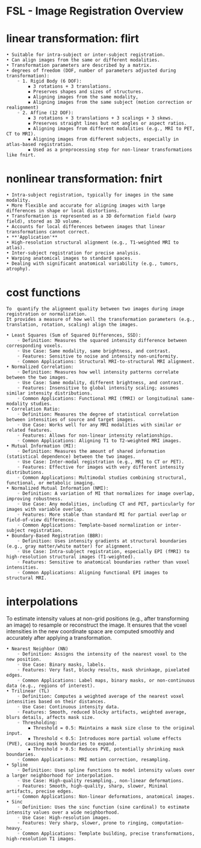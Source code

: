 # FSL - Image Registration Overview

# linear transformation: flirt
    • Suitable for intra-subject or inter-subject registration.
    • Can align images from the same or different modalities.
    • Transformation parameters are described by a matrix.
    • degrees of freedom (DOF, number of parameters adjusted during transformation):
        ◦ 1. Rigid Body (6 DOF):
            ▪ 3 rotations + 3 translations.
            ▪ Preserves shapes and sizes of structures.
            ▪ Aligning images from the same modality,
            ▪ Aligning images from the same subject (motion correction or realignment)
        ◦ 2. Affine (12 DOF):
            ▪ 3 rotations + 3 translations + 3 scalings + 3 skews.
            ▪ Preserves straight lines but not angles or aspect ratios.
            ▪ Aligning images from different modalities (e.g., MRI to PET, CT to MRI).
            ▪ Aligning images from different subjects, especially in atlas-based registration.
            ▪ Used as a preprocessing step for non-linear transformations like fnirt.

# nonlinear transformation: fnirt
    • Intra-subject registration, typically for images in the same modality.
    • More flexible and accurate for aligning images with large differences in shape or local distortions.
    • Transformation is represented as a 3D deformation field (warp field), stored as 3D volume.
    • Accounts for local differences between images that linear transformations cannot correct.
    • **'Application'**  
    • High-resolution structural alignment (e.g., T1-weighted MRI to atlas).
    • Inter-subject registration for precise analysis.
    • Warping anatomical images to standard spaces.
    • Dealing with significant anatomical variability (e.g., tumors, atrophy).

# cost functions
    To  quantify the alignment quality between two images during image registration or normalization. 
    It provides a measure of how well the transformation parameters (e.g., translation, rotation, scaling) align the images.

    • Least Squares (Sum of Squared Differences, SSD):
        ◦ Definition: Measures the squared intensity difference between corresponding voxels.
        ◦ Use Case: Same modality, same brightness, and contrast.
        ◦ Features: Sensitive to noise and intensity non-uniformity.
        ◦ Common Applications: Structural MRI-to-structural MRI alignment.
    • Normalized Correlation:
        ◦ Definition: Measures how well intensity patterns correlate between the two images.
        ◦ Use Case: Same modality, different brightness, and contrast.
        ◦ Features: Insensitive to global intensity scaling; assumes similar intensity distributions.
        ◦ Common Applications: Functional MRI (fMRI) or longitudinal same-modality studies.
    • Correlation Ratio:
        ◦ Definition: Measures the degree of statistical correlation between intensities of source and target images.
        ◦ Use Case: Works well for any MRI modalities with similar or related features.
        ◦ Features: Allows for non-linear intensity relationships.
        ◦ Common Applications: Aligning T1 to T2-weighted MRI images.
    • Mutual Information (MI):
        ◦ Definition: Measures the amount of shared information (statistical dependence) between the two images.
        ◦ Use Case: Inter-modal registration (e.g., MRI to CT or PET).
        ◦ Features: Effective for images with very different intensity distributions.
        ◦ Common Applications: Multimodal studies combining structural, functional, or metabolic imaging.
    • Normalized Mutual Information (NMI):
        ◦ Definition: A variation of MI that normalizes for image overlap, improving robustness.
        ◦ Use Case: Any modalities, including CT and PET, particularly for images with variable overlap.
        ◦ Features: More stable than standard MI for partial overlap or field-of-view differences.
        ◦ Common Applications: Template-based normalization or inter-subject registration.
    • Boundary-Based Registration (BBR):
        ◦ Definition: Uses intensity gradients at structural boundaries (e.g., gray matter/white matter) for alignment.
        ◦ Use Case: Intra-subject registration, especially EPI (fMRI) to high-resolution structural images (T1-weighted).
        ◦ Features: Sensitive to anatomical boundaries rather than voxel intensities.
        ◦ Common Applications: Aligning functional EPI images to structural MRI.
        
# interpolations
To estimate intensity values at non-grid positions (e.g., after transforming an image) to resample or reconstruct the image.
It ensures that the voxel intensities in the new coordinate space are computed smoothly and accurately after applying a transformation.

    • Nearest Neighbor (NN)
        ◦ Definition: Assigns the intensity of the nearest voxel to the new position.
        ◦ Use Case: Binary masks, labels.
        ◦ Features: Very fast, blocky results, mask shrinkage, pixelated edges.
        ◦ Common Applications: Label maps, binary masks, or non-continuous data (e.g., regions of interest).
    • Trilinear (TL)
        ◦ Definition: Computes a weighted average of the nearest voxel intensities based on their distances.
        ◦ Use Case: Continuous intensity data.
        ◦ Features: Smooth, reduced blocky artifacts, weighted average, blurs details, affects mask size.
        ◦ Thresholding:
            ▪ Threshold = 0.5: Maintains a mask size close to the original input.
            ▪ Threshold < 0.5: Introduces more partial volume effects (PVE), causing mask boundaries to expand.
            ▪ Threshold > 0.5: Reduces PVE, potentially shrinking mask boundaries.
        ◦ Common Applications: MRI motion correction, resampling.
    • Spline 
        ◦ Definition: Uses spline functions to model intensity values over a larger neighborhood for interpolation.
        ◦ Use Case: High-quality resampling., non-linear deformations.
        ◦ Features: Smooth, high-quality, sharp, slower, Minimal artifacts, precise edges.
        ◦ Common Applications: Non-linear deformations, anatomical images.
    • Sinc
        ◦ Definition: Uses the sinc function (sine cardinal) to estimate intensity values over a wide neighborhood.
        ◦ Use Case: High-resolution images.
        ◦ Features: Very sharp, slower, prone to ringing, computation-heavy.
        ◦ Common Applications: Template building, precise transformations, high-resolution T1 images.
